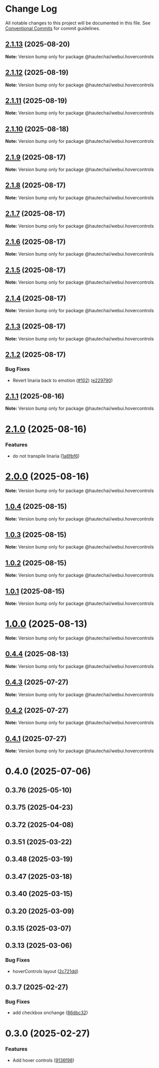 # Change Log

All notable changes to this project will be documented in this file.
See [Conventional Commits](https://conventionalcommits.org) for commit guidelines.

## [2.1.13](https://github.com/HautechAI/webui/compare/@hautechai/webui.hovercontrols@2.1.12...@hautechai/webui.hovercontrols@2.1.13) (2025-08-20)

**Note:** Version bump only for package @hautechai/webui.hovercontrols

## [2.1.12](https://github.com/HautechAI/webui/compare/@hautechai/webui.hovercontrols@2.1.11...@hautechai/webui.hovercontrols@2.1.12) (2025-08-19)

**Note:** Version bump only for package @hautechai/webui.hovercontrols

## [2.1.11](https://github.com/HautechAI/webui/compare/@hautechai/webui.hovercontrols@2.1.10...@hautechai/webui.hovercontrols@2.1.11) (2025-08-19)

**Note:** Version bump only for package @hautechai/webui.hovercontrols

## [2.1.10](https://github.com/HautechAI/webui/compare/@hautechai/webui.hovercontrols@2.1.9...@hautechai/webui.hovercontrols@2.1.10) (2025-08-18)

**Note:** Version bump only for package @hautechai/webui.hovercontrols

## [2.1.9](https://github.com/HautechAI/webui/compare/@hautechai/webui.hovercontrols@2.1.8...@hautechai/webui.hovercontrols@2.1.9) (2025-08-17)

**Note:** Version bump only for package @hautechai/webui.hovercontrols

## [2.1.8](https://github.com/HautechAI/webui/compare/@hautechai/webui.hovercontrols@2.1.7...@hautechai/webui.hovercontrols@2.1.8) (2025-08-17)

**Note:** Version bump only for package @hautechai/webui.hovercontrols

## [2.1.7](https://github.com/HautechAI/webui/compare/@hautechai/webui.hovercontrols@2.1.6...@hautechai/webui.hovercontrols@2.1.7) (2025-08-17)

**Note:** Version bump only for package @hautechai/webui.hovercontrols

## [2.1.6](https://github.com/HautechAI/webui/compare/@hautechai/webui.hovercontrols@2.1.5...@hautechai/webui.hovercontrols@2.1.6) (2025-08-17)

**Note:** Version bump only for package @hautechai/webui.hovercontrols

## [2.1.5](https://github.com/HautechAI/webui/compare/@hautechai/webui.hovercontrols@2.1.4...@hautechai/webui.hovercontrols@2.1.5) (2025-08-17)

**Note:** Version bump only for package @hautechai/webui.hovercontrols

## [2.1.4](https://github.com/HautechAI/webui/compare/@hautechai/webui.hovercontrols@2.1.3...@hautechai/webui.hovercontrols@2.1.4) (2025-08-17)

**Note:** Version bump only for package @hautechai/webui.hovercontrols

## [2.1.3](https://github.com/HautechAI/webui/compare/@hautechai/webui.hovercontrols@2.1.2...@hautechai/webui.hovercontrols@2.1.3) (2025-08-17)

**Note:** Version bump only for package @hautechai/webui.hovercontrols

## [2.1.2](https://github.com/HautechAI/webui/compare/@hautechai/webui.hovercontrols@2.1.1...@hautechai/webui.hovercontrols@2.1.2) (2025-08-17)

### Bug Fixes

- Revert linaria back to emotion ([#102](https://github.com/HautechAI/webui/issues/102)) ([e229790](https://github.com/HautechAI/webui/commit/e229790dae8eba4b3037bbe41365e5a73ab7f6dc))

## [2.1.1](https://github.com/HautechAI/webui/compare/@hautechai/webui.hovercontrols@2.1.0...@hautechai/webui.hovercontrols@2.1.1) (2025-08-16)

**Note:** Version bump only for package @hautechai/webui.hovercontrols

# [2.1.0](https://github.com/HautechAI/webui/compare/@hautechai/webui.hovercontrols@1.0.4...@hautechai/webui.hovercontrols@2.1.0) (2025-08-16)

### Features

- do not transpile linaria ([1a6fbf6](https://github.com/HautechAI/webui/commit/1a6fbf6353a0e5028040006b5045170cf83f1ba0))

# [2.0.0](https://github.com/HautechAI/webui/compare/@hautechai/webui.hovercontrols@1.0.4...@hautechai/webui.hovercontrols@2.0.0) (2025-08-16)

**Note:** Version bump only for package @hautechai/webui.hovercontrols

## [1.0.4](https://github.com/HautechAI/webui/compare/@hautechai/webui.hovercontrols@1.0.3...@hautechai/webui.hovercontrols@1.0.4) (2025-08-15)

**Note:** Version bump only for package @hautechai/webui.hovercontrols

## [1.0.3](https://github.com/HautechAI/webui/compare/@hautechai/webui.hovercontrols@1.0.2...@hautechai/webui.hovercontrols@1.0.3) (2025-08-15)

**Note:** Version bump only for package @hautechai/webui.hovercontrols

## [1.0.2](https://github.com/HautechAI/webui/compare/@hautechai/webui.hovercontrols@1.0.1...@hautechai/webui.hovercontrols@1.0.2) (2025-08-15)

**Note:** Version bump only for package @hautechai/webui.hovercontrols

## [1.0.1](https://github.com/HautechAI/webui/compare/@hautechai/webui.hovercontrols@1.0.0...@hautechai/webui.hovercontrols@1.0.1) (2025-08-15)

**Note:** Version bump only for package @hautechai/webui.hovercontrols

# [1.0.0](https://github.com/HautechAI/webui/compare/@hautechai/webui.hovercontrols@0.4.4...@hautechai/webui.hovercontrols@1.0.0) (2025-08-13)

**Note:** Version bump only for package @hautechai/webui.hovercontrols

## [0.4.4](https://github.com/HautechAI/webui/compare/@hautechai/webui.hovercontrols@0.4.3...@hautechai/webui.hovercontrols@0.4.4) (2025-08-13)

**Note:** Version bump only for package @hautechai/webui.hovercontrols

## [0.4.3](https://github.com/HautechAI/webui/compare/@hautechai/webui.hovercontrols@0.4.2...@hautechai/webui.hovercontrols@0.4.3) (2025-07-27)

**Note:** Version bump only for package @hautechai/webui.hovercontrols

## [0.4.2](https://github.com/HautechAI/webui/compare/@hautechai/webui.hovercontrols@0.4.1...@hautechai/webui.hovercontrols@0.4.2) (2025-07-27)

**Note:** Version bump only for package @hautechai/webui.hovercontrols

## [0.4.1](https://github.com/HautechAI/webui/compare/@hautechai/webui.hovercontrols@0.4.0...@hautechai/webui.hovercontrols@0.4.1) (2025-07-27)

**Note:** Version bump only for package @hautechai/webui.hovercontrols

# 0.4.0 (2025-07-06)

## 0.3.76 (2025-05-10)

## 0.3.75 (2025-04-23)

## 0.3.72 (2025-04-08)

## 0.3.51 (2025-03-22)

## 0.3.48 (2025-03-19)

## 0.3.47 (2025-03-18)

## 0.3.40 (2025-03-15)

## 0.3.20 (2025-03-09)

## 0.3.15 (2025-03-07)

## 0.3.13 (2025-03-06)

### Bug Fixes

- hoverControls layout ([2c721dd](https://github.com/HautechAI/webui/commit/2c721dd55a0e89158602e90812a1bc73ba015170))

## 0.3.7 (2025-02-27)

### Bug Fixes

- add checkbox onchange ([86dbc32](https://github.com/HautechAI/webui/commit/86dbc326f7653b29aeabc7fb95d4c2005c228e7e))

# 0.3.0 (2025-02-27)

### Features

- Add hover controls ([9136f98](https://github.com/HautechAI/webui/commit/9136f9835a141c02ffe5223983cb15de09d5fd7d))
